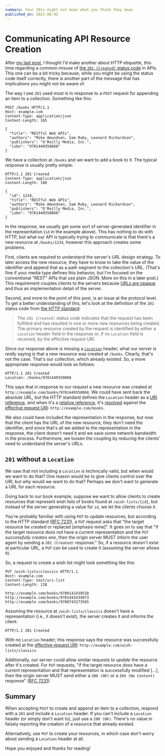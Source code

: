 ```yaml
---
summary: Your 201s might not mean what you think they mean
published_on: 2021-08-02
---
```


# Communicating API Resource Creation

After [my last post](./2021-08-01-the-empty-search-result-anti-pattern.md), I thought I'd make another about HTTP etiquette, this time regarding a common misuse of [the `201 (Created)` status code](https://datatracker.ietf.org/doc/html/rfc7231#section-6.3.2) in APIs. This one can be a bit tricky because, while you might be using the status code itself correctly, there is another part of the message that has implications you might not be aware of.

The way I see `201` used most is in response to a `POST` request for appending an item to a collection. Something like this:

```http
POST /books HTTP/1.1
Host: example.com
Content-Type: application/json
Content-Length: 165

{
  "title": "RESTful Web APIs",
  "authors": "Mike Amundsen, Sam Ruby, Leonard Richardson",
  "publishers": "O'Reilly Media, Inc.",
  "isbn": "9781449358068"
}
```

We have a collection at `/books` and we want to add a book to it. The typical response is usually pretty simple:

```http
HTTP/1.1 201 Created
Content-Type: application/json
Content-Length: 180

{
  "id": 1234,
  "title": "RESTful Web APIs",
  "authors": "Mike Amundsen, Sam Ruby, Leonard Richardson",
  "publishers": "O'Reilly Media, Inc.",
  "isbn": "9781449358068"
}
```

In the response, we usually get some sort of server-generated identifier in the representation (`id` in the example above). This has nothing to do with HTTP, but what our API is typically trying to communicate is that there's a new resource at `/books/1234`, however this approach creates some problems.

First, clients are required to understand the server's URL design strategy. To later access the new resource, they have to know to take the value of the identifier and append that as a path segment to the collection's URL. (That's fine if your media type defines this behavior, but I'm focused on the conventional "REST" APIs that use plain JSON. More on this in a later post.) This requirement couples clients to the servers because [URLs are opaque](https://www.w3.org/DesignIssues/Axioms.html#opaque) and thus an implementation detail of the server.

Second, and more to the point of this post, is an issue at the protocol level. To get a better understanding of this, let's look at the definition of the `201` status code from [the HTTP standard](https://datatracker.ietf.org/doc/html/rfc7231):

> The `201 (Created)` status code indicates that the request has been fulfilled and has resulted in one or more new resources being created. The primary resource created by the request is identified by either a `Location` header field in the response or, if no `Location` field is received, by the effective request URI.

Since our response above is missing a [`Location`](https://datatracker.ietf.org/doc/html/rfc7231#section-7.1.2) header, what our server is _really_ saying is that a new resource was created at `/books`. Clearly, that's not the case. That's our collection, which already existed. So, a more appropriate response would look as follows:

```http
HTTP/1.1 201 Created
Location: /books/9781449358068
```

This says that in response to our request a new resource was created at `http://example.com/books/9781449358068`. We could have sent back the absolute URL, but the HTTP standard defines the `Location` header as a [URI reference](https://datatracker.ietf.org/doc/html/rfc3986#section-4.1), and when it's a [relative reference](https://datatracker.ietf.org/doc/html/rfc3986#section-4.2), it's [resolved](https://datatracker.ietf.org/doc/html/rfc3986#section-5) against the [effective request URI](https://datatracker.ietf.org/doc/html/rfc7230#section-5.5): `http://example.com/books`.

We also could have included the representation in the response, but now that the client has the URL of the new resource, they don't need the identifier, and since that's all we added to the representation in the response, the client doesn't need it and we save some network bandwidth in the process. Furthermore, we loosen the coupling by reducing the clients' need to understand the server's URLs.

## `201` without a `Location`

We saw that not including a `Location` _is_ technically valid, but when would we want to do that? One reason would be to give clients control over the URI, but _why_ would we want to do that? Perhaps we don't want to generate a URL for each resource.

Going back to our book example, suppose we want to allow clients to create resources that represent wish lists of books found at `/wish-lists/{id}`, but instead of the server generating a value for `id`, we let the clients choose it.

You're probably familiar with using `PUT` to update resources, but according to the HTTP standard ([RFC 7231](https://datatracker.ietf.org/doc/html/rfc7231#section-4.3.4)), a `PUT` request asks that "the target resource be _created_ or replaced [emphasis mine]". It goes on to say that "if the target resource _does not_ have a current representation and the `PUT` _successfully creates one_, then the origin server MUST inform the user agent by sending a `201 (Created)` response." So, if a resource doesn't exist at particular URL, a `PUT` can be used to create it (assuming the server allows it).

So, a request to create a wish list might look something like this:

```http
PUT /wish-lists/classics HTTP/1.1
Host: example.com
Content-Type: text/uri-list
Content-Length: 118

http://example.com/books/9780141439518
http://example.com/books/9781443434973
http://example.com/books/9780743273565
```

Assuming the resource at `/wish-lists/classics` doesn't have a representation (i.e., it doesn't exist), the server creates it and informs the client:

```http
HTTP/1.1 201 Created
```

With no `Location` header, this response says the resource was successfully created at the [effective request URI](https://datatracker.ietf.org/doc/html/rfc7230#section-5.5): `http://example.com/wish-lists/classics`.

Additionally, our server could allow similar requests to _update_ the resource after it's created. For `PUT` requests, "if the target resource _does_ have a current representation and that representation is successfully modified […], then the origin server MUST send either a `200 (OK)` or a `204 (No Content)` response" ([RFC 7231](https://datatracker.ietf.org/doc/html/rfc7231#section-4.3.4)).

## Summary

When accepting `POST` to create and append an item to a collection, respond with a `201` and include a `Location` header. If you can't include a `Location` header (or simply don't want to), just use a `200 (OK)`. There's no value in falsely reporting the creation of a resource that already existed.

Alternatively, use `PUT` to create your resources, in which case don't worry about sending a `Location` header at all.

Hope you enjoyed and thanks for reading!
